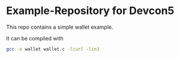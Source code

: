 # Example-Repository for Devcon5

This repo contains a simple wallet example.

It can be compiled with

```sh
gcc -o wallet wallet.c -lcurl -lin3
```

